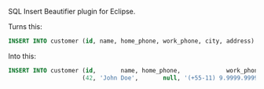 SQL Insert Beautifier plugin for Eclipse.

Turns this:
``` sql
INSERT INTO customer (id, name, home_phone, work_phone, city, address) VALUES (42, 'John Doe', null, '(+55-11) 9.9999.9999', 'Gothan City', '23, Elm Street');
```

Into this:
``` sql
INSERT INTO customer (id,       name, home_phone,             work_phone,          city,          address) VALUES
                     (42, 'John Doe',       null, '(+55-11) 9.9999.9999', 'Gothan City', '23, Elm Street');
```

